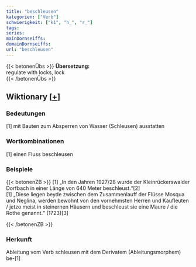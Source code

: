 ```yaml
---
title: "beschleusen"
kategorien: ["Verb"]
schwierigkeit: ["k1", "h_", "r_"]
tags:
series:
mainDornseiffs:
domainDornseiffs:
url: "beschleusen"
---
```


{{< betonenÜbs >}}
**Übersetzung:**  
regulate with locks, lock  
{{< /betonenÜbs >}}

## Wiktionary [[+](https://de.wiktionary.org/wiki/beschleusen)]

### Bedeutungen
[1] mit Bauten zum Absperren von Wasser (Schleusen) ausstatten  

### Wortkombinationen
[1] einen Fluss beschleusen  

### Beispiele
{{< betonenZB >}}
[1] „In den Jahren 1927/28 wurde der Kleinrückerswalder Dorfbach in einer Länge von 640 Meter beschleust.“[2]  
[1] „Diese liegen beyde zwischen dem Zusammenlauff der Flüsse Mosqua und Neglina, werden bewohnt von den vornehmsten Herren und Kaufleuten / jetzo meist in steinernen Häusern und beschleust sie eine Maure / die Rothe genannt.“ (1723)[3]  

{{< /betonenZB >}}
### Herkunft
Ableitung vom Verb schleusen mit dem Derivatem (Ableitungsmorphem) be-[1]  


